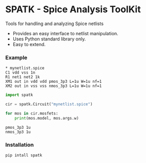 # SPATK - Spice Analysis ToolKit

Tools for handling and analyzing Spice netlists

* Provides an easy interface to netlist manipulation.
* Uses Python standard library only.
* Easy to extend. 

### Example 

```spice
* mynetlist.spice
C1 vdd vss 1n
R1 net1 net2 1k
XM1 out in vdd vdd pmos_3p3 L=1u W=1u nf=1
XM2 out in vss vss nmos_3p3 L=1u W=1u nf=1
```

```python
import spatk

cir = spatk.Circuit("mynetlist.spice")

for mos in cir.mosfets:
    print(mos.model, mos.args.w)
``` 

```
pmos_3p3 1u
nmos_3p3 1u
```

### Installation

```shell
pip intall spatk
```
